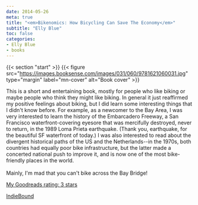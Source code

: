 ```yaml
---
date: 2014-05-26
meta: true
title: "<em>Bikenomics: How Bicycling Can Save The Economy</em>"
subtitle: "Elly Blue"
toc: false
categories:
- Elly Blue
- books
---
```


{{< section "start" >}}
{{< figure src="https://images.booksense.com/images/031/060/9781621060031.jpg" type="margin" label="mn-cover" alt="Book cover" >}}

This is a short and entertaining book, mostly for people who like biking or maybe people who think they might like biking. In general it just reaffirmed my positive feelings about biking, but I did learn some interesting things that I didn't know before. For example, as a newcomer to the Bay Area, I was very interested to learn the history of the Embarcadero Freeway, a San Francisco waterfront-covering eyesore that was mercifully destroyed, never to return, in the 1989 Loma Prieta earthquake. (Thank you, earthquake, for the beautiful SF waterfront of today.) I was also interested to read about the divergent historical paths of the US and the Netherlands--in the 1970s, both countries had equally poor bike infrastructure, but the latter made a concerted national push to improve it, and is now one of the most bike-friendly places in the world. <br /><br />Mainly, I'm mad that you can't bike across the Bay Bridge!

[My Goodreads rating: 3 stars](https://www.goodreads.com/review/show/948903915)  

[IndieBound](https://www.indiebound.org/book/9781621060031)
